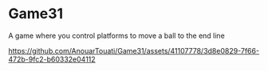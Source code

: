 # Game31
A game where you control platforms to move a ball to the end line


https://github.com/AnouarTouati/Game31/assets/41107778/3d8e0829-7f66-472b-9fc2-b60332e04112

